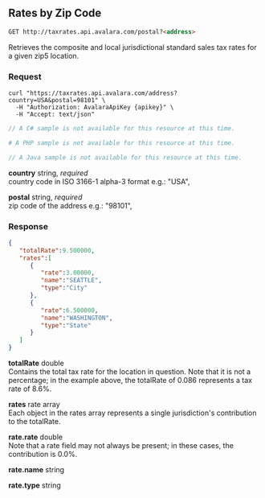 ## Rates by Zip Code
```html
GET http://taxrates.api.avalara.com/postal?<address>
```
Retrieves the composite and local jurisdictional standard sales tax rates for a given zip5 location.

### Request
    
```shell
curl "https://taxrates.api.avalara.com/address?country=USA&postal=98101" \
  -H "Authorization: AvalaraApiKey {apikey}" \
  -H "Accept: text/json"
```

```csharp
// A C# sample is not available for this resource at this time.
```

```php
# A PHP sample is not available for this resource at this time.
```

```java
// A Java sample is not available for this resource at this time.
```

**country** string, *required*   
country code in ISO 3166-1 alpha-3 format e.g.: "USA",
    
**postal** string, *required*   
zip code of the address e.g.: "98101",


### Response

```json
{ 
   "totalRate":9.500000,
   "rates":[ 
      { 
         "rate":3.00000,
         "name":"SEATTLE",
         "type":"City"
      },
      { 
         "rate":6.500000,
         "name":"WASHINGTON",
         "type":"State"
      }
   ]
}
```

**totalRate** double  
Contains the total tax rate for the location in question. Note that it is not a percentage; in the example above, the totalRate of 0.086 represents a tax rate of 8.6%.

**rates** rate array  
Each object in the rates array represents a single jurisdiction's contribution to the totalRate.

**rate.rate** double  
Note that a rate field may not always be present; in these cases, the contribution is 0.0%.

**rate.name** string  

**rate.type** string 